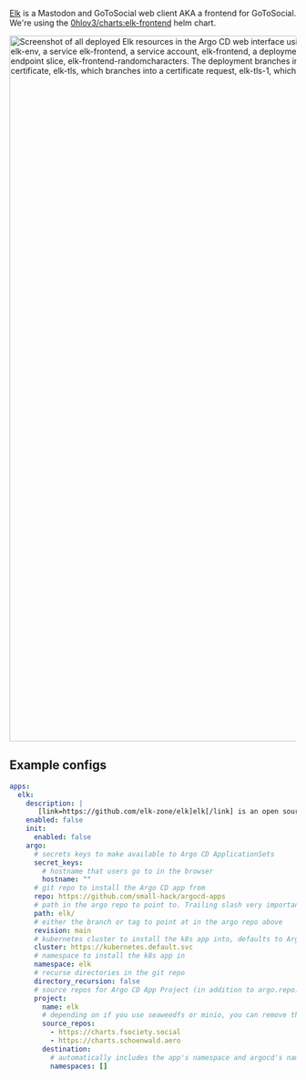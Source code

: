 [Elk](https://github.com/elk-zone/elk) is a Mastodon and GoToSocial web client AKA a frontend for GoToSocial. We're using the [0hlov3/charts:elk-frontend](https://github.com/0hlov3/charts/tree/main/charts/elk-frontend) helm chart.

<img width="1238" alt="Screenshot of all deployed Elk resources in the Argo CD web interface using tree mode. It features the main app, elk-frontend, which branches into a pvc, elk-frontend-data, a secret elk-env, a service elk-frontend, a service account, elk-frontend, a deployment, elk-frontend, and an ingress, elk-frontend. The service branches into an endpoint, elk-frontend, and an endpoint slice, elk-frontend-randomcharacters. The deployment branches into 3 replica history versions with one of them branching into an elk-frontend pod. The ingress branches into a certificate, elk-tls, which branches into a certificate request, elk-tls-1, which branches into an order, elk-tls-randomcharacters" src="https://github.com/user-attachments/assets/a1bacf8c-03a0-4039-9873-359cefe70b23" />

## Example configs

```yaml
apps:
  elk:
    description: |
       [link=https://github.com/elk-zone/elk]elk[/link] is an open source self hosted frontend for Mastodon and GoToSocial.
    enabled: false
    init:
      enabled: false
    argo:
      # secrets keys to make available to Argo CD ApplicationSets
      secret_keys:
        # hostname that users go to in the browser
        hostname: ""
      # git repo to install the Argo CD app from
      repo: https://github.com/small-hack/argocd-apps
      # path in the argo repo to point to. Trailing slash very important!
      path: elk/
      # either the branch or tag to point at in the argo repo above
      revision: main
      # kubernetes cluster to install the k8s app into, defaults to Argo CD default
      cluster: https://kubernetes.default.svc
      # namespace to install the k8s app in
      namespace: elk
      # recurse directories in the git repo
      directory_recursion: false
      # source repos for Argo CD App Project (in addition to argo.repo)
      project:
        name: elk
        # depending on if you use seaweedfs or minio, you can remove the other source repo
        source_repos:
          - https://charts.fsociety.social
          - https://charts.schoenwald.aero
        destination:
          # automatically includes the app's namespace and argocd's namespace
          namespaces: []
```
